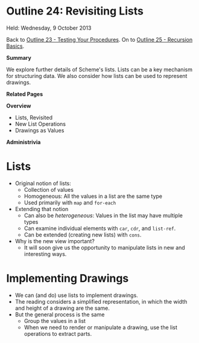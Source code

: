 Outline 24: Revisiting Lists
============================

Held: Wednesday, 9 October 2013

Back to [Outline 23 - Testing Your Procedures](outline.23.html).
On to [Outline 25 - Recursion Basics](outline.25.html).

**Summary**

We explore further details of Scheme's lists.  Lists can be a key
mechanism for structuring data.  We also consider how lists can be
used to represent drawings.

**Related Pages**


**Overview**

* Lists, Revisited
* New List Operations
* Drawings as Values

**Administrivia**


Lists
=====
* Original notion of lists:
    * Collection of values
    * Homogeneous: All the values in a list are the same type
    * Used primarily with <code>map</code> and <code>for-each</code>
* Extending that notion
    * Can also be *heterogeneous*: Values in the list may have
    multiple types
    * Can examine individual elements with <code>car</code>, <code>cdr</code>,
    and <code>list-ref</code>.
    * Can be extended (creating new lists) with <code>cons</code>.
* Why is the new view important?
    * It will soon give us the opportunity to manipulate lists in new
    and interesting ways.

Implementing Drawings
=====================
* We can (and do) use lists to implement drawings.
* The reading considers a simplified representation, in which the width
  and height of a drawing are the same.
* But the general process is the same
    * Group the values in a list
    * When we need to render or manipulate a drawing, use the list operations
    to extract parts.


